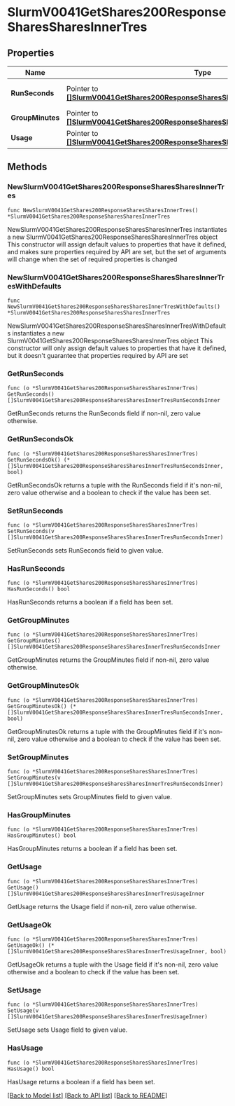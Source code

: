 # SlurmV0041GetShares200ResponseSharesSharesInnerTres

## Properties

Name | Type | Description | Notes
------------ | ------------- | ------------- | -------------
**RunSeconds** | Pointer to [**[]SlurmV0041GetShares200ResponseSharesSharesInnerTresRunSecondsInner**](SlurmV0041GetShares200ResponseSharesSharesInnerTresRunSecondsInner.md) | Currently running tres-secs &#x3D; grp_used_tres_run_secs | [optional] 
**GroupMinutes** | Pointer to [**[]SlurmV0041GetShares200ResponseSharesSharesInnerTresRunSecondsInner**](SlurmV0041GetShares200ResponseSharesSharesInnerTresRunSecondsInner.md) | TRES-minute limit | [optional] 
**Usage** | Pointer to [**[]SlurmV0041GetShares200ResponseSharesSharesInnerTresUsageInner**](SlurmV0041GetShares200ResponseSharesSharesInnerTresUsageInner.md) | Measure of each TRES usage | [optional] 

## Methods

### NewSlurmV0041GetShares200ResponseSharesSharesInnerTres

`func NewSlurmV0041GetShares200ResponseSharesSharesInnerTres() *SlurmV0041GetShares200ResponseSharesSharesInnerTres`

NewSlurmV0041GetShares200ResponseSharesSharesInnerTres instantiates a new SlurmV0041GetShares200ResponseSharesSharesInnerTres object
This constructor will assign default values to properties that have it defined,
and makes sure properties required by API are set, but the set of arguments
will change when the set of required properties is changed

### NewSlurmV0041GetShares200ResponseSharesSharesInnerTresWithDefaults

`func NewSlurmV0041GetShares200ResponseSharesSharesInnerTresWithDefaults() *SlurmV0041GetShares200ResponseSharesSharesInnerTres`

NewSlurmV0041GetShares200ResponseSharesSharesInnerTresWithDefaults instantiates a new SlurmV0041GetShares200ResponseSharesSharesInnerTres object
This constructor will only assign default values to properties that have it defined,
but it doesn't guarantee that properties required by API are set

### GetRunSeconds

`func (o *SlurmV0041GetShares200ResponseSharesSharesInnerTres) GetRunSeconds() []SlurmV0041GetShares200ResponseSharesSharesInnerTresRunSecondsInner`

GetRunSeconds returns the RunSeconds field if non-nil, zero value otherwise.

### GetRunSecondsOk

`func (o *SlurmV0041GetShares200ResponseSharesSharesInnerTres) GetRunSecondsOk() (*[]SlurmV0041GetShares200ResponseSharesSharesInnerTresRunSecondsInner, bool)`

GetRunSecondsOk returns a tuple with the RunSeconds field if it's non-nil, zero value otherwise
and a boolean to check if the value has been set.

### SetRunSeconds

`func (o *SlurmV0041GetShares200ResponseSharesSharesInnerTres) SetRunSeconds(v []SlurmV0041GetShares200ResponseSharesSharesInnerTresRunSecondsInner)`

SetRunSeconds sets RunSeconds field to given value.

### HasRunSeconds

`func (o *SlurmV0041GetShares200ResponseSharesSharesInnerTres) HasRunSeconds() bool`

HasRunSeconds returns a boolean if a field has been set.

### GetGroupMinutes

`func (o *SlurmV0041GetShares200ResponseSharesSharesInnerTres) GetGroupMinutes() []SlurmV0041GetShares200ResponseSharesSharesInnerTresRunSecondsInner`

GetGroupMinutes returns the GroupMinutes field if non-nil, zero value otherwise.

### GetGroupMinutesOk

`func (o *SlurmV0041GetShares200ResponseSharesSharesInnerTres) GetGroupMinutesOk() (*[]SlurmV0041GetShares200ResponseSharesSharesInnerTresRunSecondsInner, bool)`

GetGroupMinutesOk returns a tuple with the GroupMinutes field if it's non-nil, zero value otherwise
and a boolean to check if the value has been set.

### SetGroupMinutes

`func (o *SlurmV0041GetShares200ResponseSharesSharesInnerTres) SetGroupMinutes(v []SlurmV0041GetShares200ResponseSharesSharesInnerTresRunSecondsInner)`

SetGroupMinutes sets GroupMinutes field to given value.

### HasGroupMinutes

`func (o *SlurmV0041GetShares200ResponseSharesSharesInnerTres) HasGroupMinutes() bool`

HasGroupMinutes returns a boolean if a field has been set.

### GetUsage

`func (o *SlurmV0041GetShares200ResponseSharesSharesInnerTres) GetUsage() []SlurmV0041GetShares200ResponseSharesSharesInnerTresUsageInner`

GetUsage returns the Usage field if non-nil, zero value otherwise.

### GetUsageOk

`func (o *SlurmV0041GetShares200ResponseSharesSharesInnerTres) GetUsageOk() (*[]SlurmV0041GetShares200ResponseSharesSharesInnerTresUsageInner, bool)`

GetUsageOk returns a tuple with the Usage field if it's non-nil, zero value otherwise
and a boolean to check if the value has been set.

### SetUsage

`func (o *SlurmV0041GetShares200ResponseSharesSharesInnerTres) SetUsage(v []SlurmV0041GetShares200ResponseSharesSharesInnerTresUsageInner)`

SetUsage sets Usage field to given value.

### HasUsage

`func (o *SlurmV0041GetShares200ResponseSharesSharesInnerTres) HasUsage() bool`

HasUsage returns a boolean if a field has been set.


[[Back to Model list]](../README.md#documentation-for-models) [[Back to API list]](../README.md#documentation-for-api-endpoints) [[Back to README]](../README.md)


